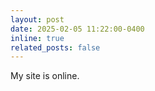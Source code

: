 ```yaml
---
layout: post
date: 2025-02-05 11:22:00-0400
inline: true
related_posts: false
---
```

My site is online.

